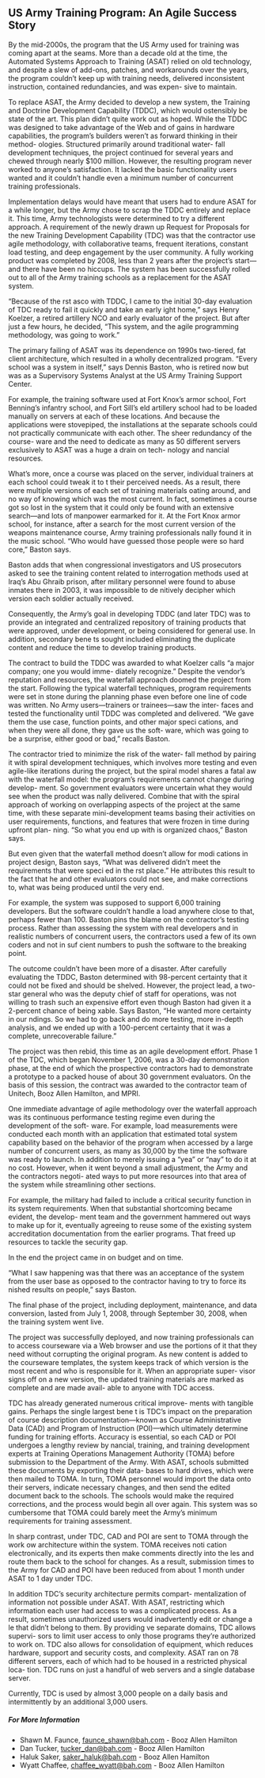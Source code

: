 ## US Army Training Program: An Agile Success Story

By the mid-2000s, the program that the US Army used for training was coming apart at the seams. More than a decade old at the time, the Automated Systems Approach to Training (ASAT) relied on old technology, and despite a slew of add-ons, patches, and workarounds over the years, the program couldn’t keep up with training needs, delivered inconsistent instruction, contained redundancies, and was expen- sive to maintain.

To replace ASAT, the Army decided to develop a
new system, the Training and Doctrine Development Capability (TDDC), which would ostensibly be state of the art. This plan didn’t quite work out as hoped. While the TDDC was designed to take advantage of the Web and of gains in hardware capabilities, the program’s builders weren’t as forward thinking in their method- ologies. Structured primarily around traditional water- fall development techniques, the project continued
for several years and chewed through nearly $100 million. However, the resulting program never worked to anyone’s satisfaction. It lacked the basic functionality users wanted and it couldn’t handle even a minimum number of concurrent training professionals.

Implementation delays would have meant that users had to endure ASAT for a while longer, but the Army chose to scrap the TDDC entirely and replace it.
This time, Army technologists were determined to
try a different approach. A requirement of the newly drawn up Request for Proposals for the new Training Development Capability (TDC) was that the contractor use agile methodology, with collaborative teams, frequent iterations, constant load testing, and deep engagement by the user community. A fully working product was completed by 2008, less than 2 years
after the project’s start—and there have been no hiccups. The system has been successfully rolled out to all of the Army training schools as a replacement for the ASAT system.

“Because of the  rst  asco with TDDC, I came to
the initial 30-day evaluation of TDC ready to fail it quickly and take an early  ight home,” says Henry Koelzer, a retired artillery NCO and early evaluator
of the project. But after just a few hours, he decided, “This system, and the agile programming methodology, was going to work.”

The primary failing of ASAT was its dependence on 1990s two-tiered, fat client architecture, which resulted in a wholly decentralized program. “Every school was
a system in itself,” says Dennis Baston, who is retired now but was as a Supervisory Systems Analyst at the US Army Training Support Center.

For example, the training software used at Fort Knox’s armor school, Fort Benning’s infantry school, and Fort Sill’s  eld artillery school had to be loaded manually on servers at each of these locations. And because the applications were stovepiped, the installations at the separate schools could not practically communicate with each other. The sheer redundancy of the course- ware and the need to dedicate as many as 50 different servers exclusively to ASAT was a huge a drain on tech- nology and  nancial resources.

What’s more, once a course was placed on the server, individual trainers at each school could tweak it to  t their perceived needs. As a result, there were multiple versions of each set of training materials  oating around, and no way of knowing which was the most current. In fact, sometimes a course got so lost in the system that it could only be found with an extensive search—and lots of manpower earmarked for it. At the Fort Knox armor school, for instance, after a search for the most current version of the weapons maintenance course, Army training professionals  nally found it in the music school. “Who would have guessed those people were so hard core,” Baston says.

Baston adds that when congressional investigators and US prosecutors asked to see the training content related to interrogation methods used at Iraq’s Abu Ghraib prison, after military personnel were found
to abuse inmates there in 2003, it was impossible to de nitively decipher which version each soldier actually received.

Consequently, the Army’s goal in developing TDDC (and later TDC) was to provide an integrated and centralized repository of training products that were approved, under development, or being considered for general use. In addition, secondary bene ts sought included eliminating the duplicate content and reduce the time to develop training products.

The contract to build the TDDC was awarded to what Koelzer calls “a major company; one you would imme- diately recognize.” Despite the vendor’s reputation and resources, the waterfall approach doomed the project from the start.
Following the typical waterfall techniques, program requirements were set in stone during the planning phase even before one line of code was written.
No Army users—trainers or trainees—saw the inter- faces and tested the functionality until TDDC was completed and delivered. “We gave them the use case, function points, and other major speci cations, and when they were all done, they gave us the soft- ware, which was going to be a surprise, either good or bad,” recalls Baston.

The contractor tried to minimize the risk of the water- fall method by pairing it with spiral development techniques, which involves more testing and even agile-like iterations during the project, but the spiral model shares a fatal  aw with the waterfall model: the program’s requirements cannot change during develop- ment. So government evaluators were uncertain what they would see when the product was  nally delivered. Combine that with the spiral approach of working on overlapping aspects of the project at the same time, with these separate mini-development teams basing their activities on user requirements, functions, and
features that were frozen in time during upfront plan- ning. “So what you end up with is organized chaos,” Baston says.

But even given that the waterfall method doesn’t allow for modi cations in project design, Baston says, “What was delivered didn’t meet the requirements that were speci ed in the  rst place.” He attributes this result
to the fact that he and other evaluators could not see, and make corrections to, what was being produced until the very end.

For example, the system was supposed to support 6,000 training developers. But the software couldn’t handle a load anywhere close to that, perhaps fewer than 100. Baston pins the blame on the contractor’s testing process. Rather than assessing the system with real developers and in realistic numbers of concurrent users, the contractors used a few of its own coders and not in suf cient numbers to push the software to the breaking point.

The outcome couldn’t have been more of a disaster. After carefully evaluating the TDDC, Baston determined with 98-percent certainty that it could not be fixed and should be shelved. However, the project lead, a two-star general who was the deputy chief of staff for operations, was not willing to trash such an expensive effort even though Baston had given it a 2-percent chance of being  xable. Says Baston, “He wanted more certainty in our  ndings. So we had to go back and do more testing, more in-depth analysis, and we ended up with a 100-percent certainty that it was a complete, unrecoverable failure.”

The project was then rebid, this time as an agile development effort. Phase 1 of the TDC, which began November 1, 2006, was a 30-day demonstration phase, at the end of which the prospective contractors had to demonstrate a prototype to a packed house of about 30 government evaluators. On the basis of this session, the contract was awarded to the contractor team of Unitech, Booz Allen Hamilton, and MPRI.

One immediate advantage of agile methodology over the waterfall approach was its continuous performance testing regime even during the development of the soft- ware. For example, load measurements were conducted each month with an application that estimated total system capability based on the behavior of the program when accessed by a large number of concurrent users, as many as 30,000 by the time the software was ready to launch. In addition to merely issuing a “yea” or “nay” to do it at no cost. However, when it went beyond a small adjustment, the Army and the contractors negoti- ated ways to put more resources into that area of the system while streamlining other sections.

For example, the military had failed to include a critical security function in its system requirements. When that substantial shortcoming became evident, the develop- ment team and the government hammered out ways to make up for it, eventually agreeing to reuse some of the existing system accreditation documentation from the earlier programs. That freed up resources to tackle the security gap.

In the end the project came in on budget and on time.

“What I saw happening was that there was an acceptance of the system from the user base as opposed to the contractor having to try to force its  nished results on people,” says Baston.

The final phase of the project, including deployment, maintenance, and data conversion, lasted from July 1, 2008, through September 30, 2008, when the training system went live.

The project was successfully deployed, and now training professionals can to access courseware via a Web browser and use the portions of it that they need without corrupting the original program. As new content is added to the courseware templates, the system keeps track of which version is the most recent and who is responsible for it. When an appropriate super- visor signs off on a new version, the updated training materials are marked as complete and are made avail- able to anyone with TDC access.

TDC has already generated numerous critical improve- ments with tangible gains. Perhaps the single largest bene t is TDC’s impact on the preparation of course description documentation—known as Course Administrative Data (CAD) and Program of Instruction (POI)—which ultimately determine funding for training efforts. Accuracy is essential, so each CAD or POI undergoes a lengthy review by  nancial, training, and training development experts at Training Operations Management Authority (TOMA) before submission
to the Department of the Army. With ASAT, schools submitted these documents by exporting their data- bases to hard drives, which were then mailed to TOMA. In turn, TOMA personnel would import the data onto their servers, indicate necessary changes, and then
send the edited document back to the schools. The schools would make the required corrections, and the process would begin all over again. This system was so cumbersome that TOMA could barely meet the Army’s minimum requirements for training assessment.

In sharp contrast, under TDC, CAD and POI are sent to TOMA through the work ow architecture within the system. TOMA receives noti cation electronically, and its experts then make comments directly into the  les and route them back to the school for changes. As a result, submission times to the Army for CAD and POI have been reduced from about 1 month under ASAT to 1 day under TDC.

In addition TDC’s security architecture permits compart- mentalization of information not possible under ASAT. With ASAT, restricting which information each user
had access to was a complicated process. As a result, sometimes unauthorized users would inadvertently
edit or change a  le that didn’t belong to them. By providing  ve separate domains, TDC allows supervi- sors to limit user access to only those programs they’re authorized to work on.
TDC also allows for consolidation of equipment, which reduces hardware, support and security costs, and complexity. ASAT ran on 78 different servers, each of which had to be housed in a restricted physical loca- tion. TDC runs on just a handful of web servers and a single database server.

Currently, TDC is used by almost 3,000 people on a daily basis and intermittently by an additional 3,000 users.

##### For More Information
* Shawn M. Faunce, faunce_shawn@bah.com - Booz Allen Hamilton
* Dan Tucker, tucker_dan@bah.com - Booz Allen Hamilton
* Haluk Saker, saker_haluk@bah.com - Booz Allen Hamilton
* Wyatt Chaffee, chaffee_wyatt@bah.com - Booz Allen Hamilton
